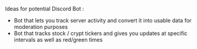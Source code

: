 Ideas for potential Discord Bot : 

- Bot that lets you track server activity and convert it into usable data for moderation purposes
- Bot that tracks stock / crypt tickers and gives you updates at specific intervals as well as red/green times